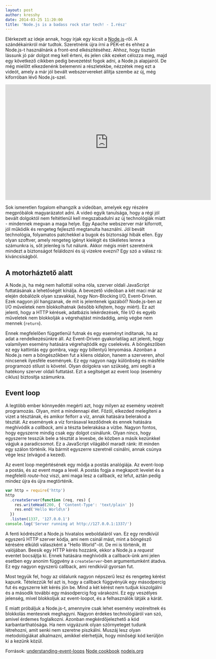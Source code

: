 ```yaml
---
layout: post
author: kresshy
date: 2014-03-25 11:20:00
title: 'Node.js is a badass rock star tech! - I.rész'
---
```


Elérkezett az ideje annak, hogy írjak egy kicsit a [Node.js](http://nodejs.org/)-ről. A szándékainkról már tudtok. Szeretnénk újra írni a PÉK-et és ehhez a Node.js-t használnánk a front-end elkészítéséhez. Ahhoz, hogy tisztán lássunk jó pár dolgot meg kell érteni, és jelen cikk ezeket célozza meg, majd egy következő cikkben pedig bevezetést fogok adni, a Node.js alapjairól. De még mielőtt elkezdenénk belemenni a részletekbe, nézzétek meg ezt a videót, amely a már jól bevált webszervereket állítja szembe az új, még kiforróban lévő Node.js-szel.

<iframe id="ytplayer" type="text/html" width="640" height="360"
  src="https://www.youtube.com/embed/bzkRVzciAZg"
  frameborder="0"></iframe>

Sok ismeretlen fogalom elhangzik a videóban, amelyek egy részére megpróbálok magyarázatot adni. A videó egyik tanulsága, hogy a régi jól bevált dolgoktól nem feltétlenül kell megszabadulni az új technológiák miatt - mindennek megvan a maga helye. Egy Apache webszerver már kiforrott, jól működik és rengeteg fejlesztő megtanulta használni. Jól bevált technológia, folyamatos patchekkel a bugok és biztonsági hibák ellen. Egy olyan szoftver, amely rengeteg igényt kielégít és tökéletes lenne a számunkra is, sőt jelenleg is fut nálunk. Akkor mégis miért szeretnénk mindezt a biztonságot feláldozni és új vizekre evezni? Egy szó a válasz rá: kíváncsiságból.

## A motorháztető alatt

A Node.js, ha még nem hallottál volna róla, szerver oldali JavaScript futtatásának a lehetőségét kínálja. A bevezető videóban a két maci már az elején dobálózik olyan szavakkal, hogy Non-Blocking I/O, Event-Driven. Ezek nagyon jól hangzanak, de mit is jelentenek igazából? Node.js-ben az I/O műveletek nem blokkolhatnak (később kifejtem, hogy miért). Ez azt jelenti, hogy a HTTP kérések, adatbázis lekérdezések, file I/O és egyéb műveletek nem blokkolják a végrehajtást mindaddig, amíg végbe nem mennek (`return`).

Ennek megfelelően függetlenül futnak és egy eseményt indítanak, ha az adat a rendelkezésünkre áll. Az Event-Driven gyakorlatilag azt jelenti, hogy valamilyen esemény hatására végrehajtódik egy cselekvés. A böngészőben ez egy kattintás egy gombra, vagy egy billentyű lenyomása. Azonban a Node.js nem a böngészőkben fut a kliens oldalon, hanem a szerveren, ahol nincsenek ilyesféle események. Ez egy nagyon nagy különbség és másféle programozó stílust is követel. Olyan dolgokra van szükség, ami segíti a hatékony szerver oldali futtatást. Ezt a segítséget az event loop (esemény ciklus) biztosítja számunkra.

## Event loop

A legtöbb ember könnyedén megérti azt, hogy milyen az esemény vezérelt programozás. Olyan, mint a mindennapi élet. Főzöl, elkezded melegíteni a vizet a tésztának, és amikor felforr a víz, annak hatására belerakod a tésztát. Az események a víz forrásaval kezdődnek és ennek hatására meghívódik a _callback_, ami a tészta belerakása a vízbe. Nagyon fontos, hogy egyszerre mindig csak egy dolgot csinálunk. Olyan nincs, hogy egyszerre tesszük bele a tésztát a levesbe, de közben a másik kezünkkel vágjuk a paradicsomot. Ez a JavaScript világából maradt ránk: itt minden egy szálon történik. Ha bármit egyszerre szeretnél csinálni, annak csúnya vége lesz (elvágod a kezed).

Az event loop megértésének egy módja a postás analógiája. Az event-loop a postás, és az event maga a levél. A postás fogja a megkapott levelet és a megfelelő _route_-hoz viszi, ami maga lesz a callback, ez lefut, aztán pedig mindez újra és újra megtörténik.

```js
var http = require('http')
http
  .createServer(function (req, res) {
    res.writeHead(200, { 'Content-Type': 'text/plain' })
    res.end('Hello World\n')
  })
  .listen(1337, '127.0.0.1')
console.log('Server running at http://127.0.0.1:1337/')
```

A fenti kódrészlet a Node.js hivatalos weboldaláról van. Ez egy rendkívül egyszerű HTTP szerver kódja, ami nem csinál mást, mint a böngésző kérésére elküldi válaszként a "Hello World"-öt. De mi is történik, itt valójában. Beesik egy HTTP kérés hozzánk, ekkor a Node.js a _request_ eventet bocsájtja ki. Ennek hatására meghívódik a callback-ünk ami jelen esetben egy anonim függvény a `createServer`-ben argumentumként átadva. Ez egy nagyon egyszerű callback, ami rendkívül gyorsan fut.

Most tegyük fel, hogy az oldalunk nagyon népszerű lesz és rengeteg kérést kapunk. Tételezzük fel azt is, hogy a callback függvényük egy másodpercig fut és egyszerre két kérés jön be. Mind a két kérést nem tudjuk kiszolgálni és a második további egy másodpercig fog várakozni. Ez egy veszélyes jelenség, mivel blokkoljuk az event-loopot, és a felhasználók látják a kárát.

E miatt próbáljuk a Node.js-t, amennyire csak lehet esemény vezéreltnek és blokkolás mentesnek meghagyni. Nagyon érdekes technológiáról van szó, amivel érdemes foglalkozni. Azonban megkérdőjelezhető a kód karbantarthatósága. Ha nem vigyázunk olyan szörnyeteget tudunk létrehozni, amit senki nem szeretne piszkálni. Muszáj lesz olyan metodológiákat alkalmazni, amikkel elérhetjük, hogy minőségi kód kerüljön ki a kezünk közül.

Források:
[understanding-event-loops](http://developer.yahoo.com/blogs/ydn/part-1-understanding-event-loops-writing-great-code-11401.html)
[Node cookbook](http://www.packtpub.com/node-to-guide-in-the-art-of-asynchronous-server-side-javascript-cookbook/book)
[nodejs.org](http://nodejs.org/)
